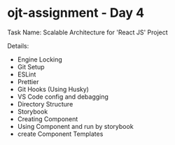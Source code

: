 # ojt-assignment - Day 4

Task Name:  Scalable Architecture for 'React JS' Project

Details: 
* Engine Locking
* Git Setup
* ESLint 
* Prettier 
* Git Hooks (Using Husky)
* VS Code config and debagging
* Directory Structure 
* Storybook 
* Creating Component 
* Using Component and run by storybook
* create Component Templates
